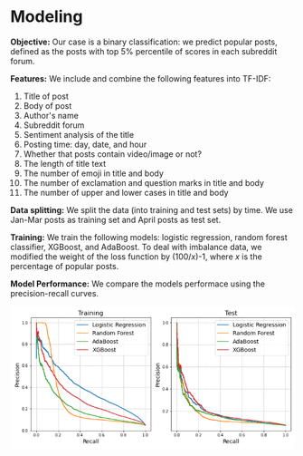 # Modeling

**Objective:** Our case is a binary classification: we predict popular posts, defined as the posts with top 5% percentile of scores in each subreddit forum.

**Features:** We include and combine the following features into TF-IDF:
1. Title of post <br/>
2. Body of post <br/>
3. Author's name <br/>
4. Subreddit forum <br/>
5. Sentiment analysis of the title <br/>
6. Posting time: day, date, and hour <br/>
7. Whether that posts contain video/image or not? <br/>
8. The length of title text <br/>
9. The number of emoji in title and body <br/>
10. The number of exclamation and question marks in title and body <br/>
11. The number of upper and lower cases in title and body <br/>

**Data splitting:** We split the data (into training and test sets) by time. We use Jan-Mar posts as training set and April posts as test set.

**Training:** We train the following models: logistic regression, random forest classifier, XGBoost, and AdaBoost. To deal with imbalance data, we modified the weight of the loss function by (100/*x*)-1, where *x* is the percentage of popular posts.

**Model Performance:** We compare the models performace using the precision-recall curves.

![picture](../figures/prec_rec_curve_summary_DU.png)
